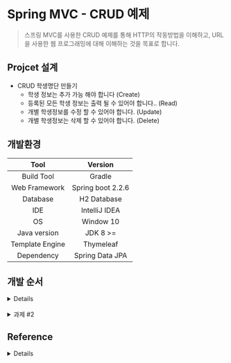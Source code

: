 Spring MVC - CRUD 예제
===

> 스프링 MVC를 사용한 CRUD 예제를 통해 HTTP의 작동방법을 이해하고, URL을 사용한 웹 프로그래밍에 대해 이해하는 것을 목표로 합니다.

Projcet 설계
---

* CRUD 학생명단 만들기
    * 학생 정보는 추가 가능 해야 합니다 (Create)
    * 등록된 모든 학생 정보는 출력 될 수 있어야 합니다.. (Read)
    * 개별 학생정보를 수정 할 수 있어야 합니다. (Update)
    * 개별 학생정보는 삭제 할 수 있어야 합니다. (Delete) 

개발환경
---
| Tool | Version |
| :---: | :---: |
| Build Tool | Gradle |
| Web Framework | Spring boot 2.2.6 |
| Database | H2 Database |
| IDE | IntelliJ IDEA |
| OS | Window 10 |
| Java version | JDK 8 >= |
| Template Engine | Thymeleaf | 
| Dependency | Spring Data JPA |

개발 순서
---
<details>

1. Spring Boot Application 생성

2. Project 구조 확인

3. Dependencies 확인 및 추가

4. Domain 레이어 작성

5. Repository 레이어 작성

6. Controller 레이어 작성

7. View 레이어 작성

8. Execute

9. Check

10. Done!
</details>

<br>

<details>
    <summary>과제 #2</summary>
    <h3>간단한 이력서 페이지 만들기</h3>


</details>

Reference
---

<details>


[HTTP 참고자료](https://developer.mozilla.org/ko/docs/Web/HTTP)
</details>

